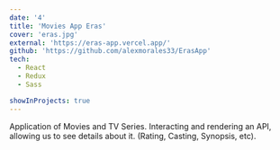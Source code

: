 ```yaml
---
date: '4'
title: 'Movies App Eras'
cover: 'eras.jpg'
external: 'https://eras-app.vercel.app/'
github: 'https://github.com/alexmorales33/ErasApp'
tech:
  - React
  - Redux
  - Sass

showInProjects: true
---
```



Application of Movies and TV Series. Interacting and rendering an API, allowing us to see details about it. (Rating, Casting, Synopsis, etc).
